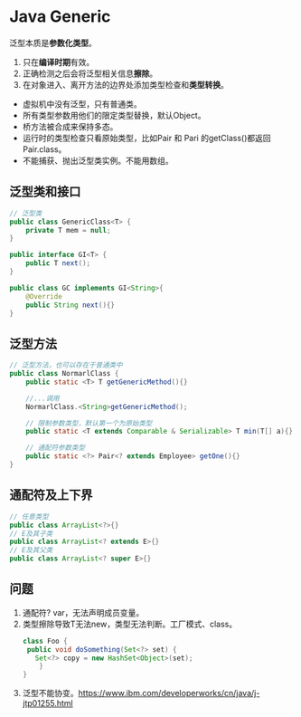 # Java Generic
泛型本质是**参数化类型**。
1. 只在**编译时期**有效。
2. 正确检测之后会将泛型相关信息**擦除**。
3. 在对象进入、离开方法的边界处添加类型检查和**类型转换**。

- 虚拟机中没有泛型，只有普通类。
- 所有类型参数用他们的限定类型替换，默认Object。
- 桥方法被合成来保持多态。
- 运行时的类型检查只看原始类型，比如Pair<String> 和 Pari<Double> 的getClass()都返回 Pair.class。
- 不能捕获、抛出泛型类实例。不能用数组。

## 泛型类和接口
```java
// 泛型类
public class GenericClass<T> {
    private T mem = null;
}

public interface GI<T> {
    public T next();
}

public class GC implements GI<String>{
    @Override
    public String next(){}  
}
```

## 泛型方法
```java
// 泛型方法，也可以存在于普通类中
public class NormarlClass {
    public static <T> T getGenericMethod(){}

    //...调用
    NormarlClass.<String>getGenericMethod();

    // 限制参数类型，默认第一个为原始类型
    public static <T extends Comparable & Serializable> T min(T[] a){}

    // 通配符参数类型
    public static <?> Pair<? extends Employee> getOne(){}
}


```

## 通配符及上下界
```java
// 任意类型
public class ArrayList<?>{}
// E及其子类
public class ArrayList<? extends E>{}
// E及其父类
public class ArrayList<? super E>{}
```

## 问题
1. 通配符? var，无法声明成员变量。
2. 类型擦除导致T无法new，类型无法判断。工厂模式、class。
    ```java
    class Foo { 
     public void doSomething(Set<?> set) { 
       Set<?> copy = new HashSet<Object>(set);  
        } 
    }
    ```
3. 泛型不能协变。https://www.ibm.com/developerworks/cn/java/j-jtp01255.html